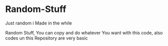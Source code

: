 # Random-Stuff
Just random i Made in the while

Random Stuff, You can copy and do whatever
You want with this code, also codes un this
Repository are very basic
